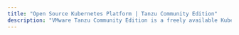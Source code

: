 ```yaml
---
title: "Open Source Kubernetes Platform | Tanzu Community Edition"
description: "VMware Tanzu Community Edition is a freely available Kubernetes platform that can be installed and configured in minutes on your local workstation or favorite cloud."
---
```

